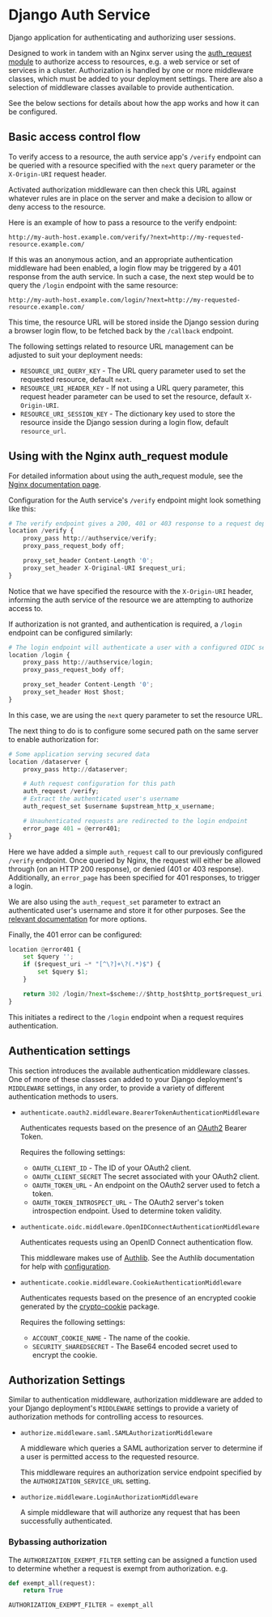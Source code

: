 # Django Auth Service

Django application for authenticating and authorizing user sessions.

Designed to work in tandem with an Nginx server using the [auth_request module](http://nginx.org/en/docs/http/ngx_http_auth_request_module.html)
to authorize access to resources, e.g. a web service or set of services in a cluster.
Authorization is handled by one or more middleware classes, which must be added to your deployment settings.
There are also a selection of middleware classes available to provide authentication.

See the below sections for details about how the app works and how it can be configured.

## Basic access control flow

To verify access to a resource, the auth service app's `/verify` endpoint can be queried with a resource specified
with the `next` query parameter or the `X-Origin-URI` request header.

Activated authorization middleware can then check this URL against whatever rules are in place on the server and
make a decision to allow or deny access to the resource.

Here is an example of how to pass a resource to the verify endpoint:

```
http://my-auth-host.example.com/verify/?next=http://my-requested-resource.example.com/
```

If this was an anonymous action, and an appropriate authentication middleware had been enabled, a login flow
may be triggered by a 401 response from the auth service. In such a case, the next step would be to query the `/login`
endpoint with the same resource:

```
http://my-auth-host.example.com/login/?next=http://my-requested-resource.example.com/
```

This time, the resource URL will be stored inside the Django session during a browser login flow, to be fetched
back by the `/callback` endpoint.

The following settings related to resource URL management can be adjusted to suit your deployment needs:

- `RESOURCE_URI_QUERY_KEY` - The URL query parameter used to set the requested resource, default `next`.
- `RESOURCE_URI_HEADER_KEY` - If not using a URL query parameter, this request header parameter can be used to set the resource, default `X-Origin-URI`.
- `RESOURCE_URI_SESSION_KEY` - The dictionary key used to store the resource inside the Django session during a login flow, default `resource_url`.

## Using with the Nginx auth_request module

For detailed information about using the auth_request module, see the [Nginx documentation page](http://nginx.org/en/docs/http/ngx_http_auth_request_module.html).

Configuration for the Auth service's `/verify` endpoint might look something like this:

```python
# The verify endpoint gives a 200, 401 or 403 response to a request depending on authorization
location /verify {
    proxy_pass http://authservice/verify;
    proxy_pass_request_body off;

    proxy_set_header Content-Length '0';
    proxy_set_header X-Original-URI $request_uri;
}
```

Notice that we have specified the resource with the `X-Origin-URI` header, informing the auth service of the resource we are attempting to authorize access to.

If authorization is not granted, and authentication is required, a `/login` endpoint can be configured similarly:

```python
# The login endpoint will authenticate a user with a configured OIDC server
location /login {
    proxy_pass http://authservice/login;
    proxy_pass_request_body off;

    proxy_set_header Content-Length '0';
    proxy_set_header Host $host;
}
```

In this case, we are using the `next` query parameter to set the resource URL.

The next thing to do is to configure some secured path on the same server to enable authorization for:

```python
# Some application serving secured data
location /dataserver {
    proxy_pass http://dataserver;

    # Auth request configuration for this path
    auth_request /verify;
    # Extract the authenticated user's username
    auth_request_set $username $upstream_http_x_username;

    # Unauhenticated requests are redirected to the login endpoint
    error_page 401 = @error401;
}
```

Here we have added a simple `auth_request` call to our previously configured `/verify` endpoint. Once queried by Nginx, the request will either be allowed through (on an HTTP 200 response), or denied (401 or 403 response). Additionally, an `error_page` has been specified for 401 responses, to trigger a login.

We are also using the `auth_request_set` parameter to extract an authenticated user's username and store it for other purposes. See the [relevant documentation](http://nginx.org/en/docs/http/ngx_http_auth_request_module.html) for more options.

Finally, the 401 error can be configured:

```python
location @error401 {
    set $query '';
    if ($request_uri ~* "[^\?]+\?(.*)$") {
        set $query $1;
    }

    return 302 /login/?next=$scheme://$http_host$http_port$request_uri;
}
```

This initiates a redirect to the `/login` endpoint when a request requires authentication.

## Authentication settings

This section introduces the available authentication middleware classes. One of more of these classes can added to your Django deployment's `MIDDLEWARE`
settings, in any order, to provide a variety of different authentication methods to users.

- `authenticate.oauth2.middleware.BearerTokenAuthenticationMiddleware`

  Authenticates requests based on the presence of an [OAuth2](https://oauth.net/2/) Bearer Token.

  Requires the following settings:

  - `OAUTH_CLIENT_ID` - The ID of your OAuth2 client.
  - `OAUTH_CLIENT_SECRET` The secret associated with your OAuth2 client.
  - `OAUTH_TOKEN_URL` - An endpoint on the OAuth2 server used to fetch a token.
  - `OAUTH_TOKEN_INTROSPECT_URL` - The OAuth2 server's token introspection endpoint. Used to determine token validity.

- `authenticate.oidc.middleware.OpenIDConnectAuthenticationMiddleware`

  Authenticates requests using an OpenID Connect authentication flow.

  This middleware makes use of [Authlib](https://pypi.org/project/Authlib/). See the Authlib documentation for help with [configuration](https://docs.authlib.org/en/latest/client/django.html#configuration).

- `authenticate.cookie.middleware.CookieAuthenticationMiddleware`

  Authenticates requests based on the presence of an encrypted cookie generated by the [crypto-cookie](https://pypi.org/project/crypto-cookie/) package.

  Requires the following settings:

  - `ACCOUNT_COOKIE_NAME` - The name of the cookie.
  - `SECURITY_SHAREDSECRET` - The Base64 encoded secret used to encrypt the cookie.

## Authorization Settings

Similar to authentication middleware, authorization middleware are added to your Django deployment's `MIDDLEWARE` settings
to provide a variety of authorization methods for controlling access to resources.

- `authorize.middleware.saml.SAMLAuthorizationMiddleware`

  A middleware which queries a SAML authorization server to determine if a user is permitted access to the requested resource.

  This middleware requires an authorization service endpoint specified by the `AUTHORIZATION_SERVICE_URL` setting.

- `authorize.middleware.LoginAuthorizationMiddleware`

  A simple middleware that will authorize any request that has been successfully authenticated.

### Bybassing authorization

The `AUTHORIZATION_EXEMPT_FILTER` setting can be assigned a function used to determine whether a request is exempt from authorization. e.g.

  ```python
  def exempt_all(request):
      return True

  AUTHORIZATION_EXEMPT_FILTER = exempt_all
  ```
